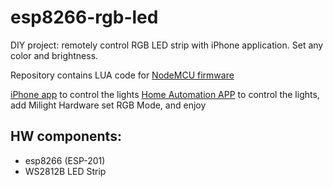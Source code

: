 # esp8266-rgb-led
DIY project: remotely control RGB LED strip with iPhone application. Set any color and brightness.

Repository contains LUA code for [NodeMCU firmware](https://github.com/nodemcu/nodemcu-firmware)

[iPhone app](https://itunes.apple.com/us/app/limitlessled/id594759938?mt=8) to control the lights
[Home Automation APP](https://domoticz.com) to control the lights, add Milight Hardware set RGB Mode, and enjoy

## HW components:
* esp8266 (ESP-201)
* WS2812B   LED Strip


